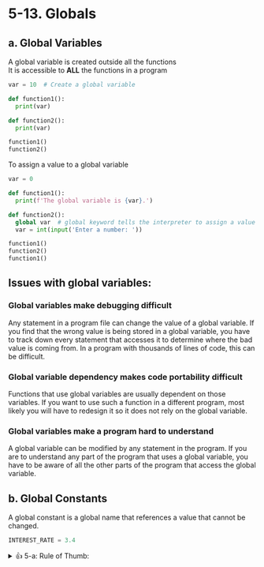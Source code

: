 # 5-13. Globals

## a. Global Variables
A global variable is created outside all the functions   
It is accessible to **ALL** the functions in a program

```python
var = 10  # Create a global variable

def function1():
  print(var)

def function2():
  print(var)

function1()
function2()
```

To assign a value to a global variable

```python
var = 0  

def function1():
  print(f'The global variable is {var}.')

def function2():
  global var  # global keyword tells the interpreter to assign a value to the global variable var
  var = int(input('Enter a number: '))

function1()
function2()
function1()
```

## Issues with global variables:

### Global variables make debugging difficult
Any statement in a program file can change the value of a global variable. If you find that the wrong value is being stored in a global variable, you have to track down every statement that accesses it to determine where the bad value is coming from. In a program with thousands of lines of code, this can be difficult.

### Global variable dependency makes code portability difficult
Functions that use global variables are usually dependent on those variables. If you want to use such a function in a different program, most likely you will have to redesign it so it does not rely on the global variable.

### Global variables make a program hard to understand
A global variable can be modified by any statement in the program. If you are to understand any part of the program that uses a global variable, you have to be aware of all the other parts of the program that access the global variable.


## b. Global Constants
A global constant is a global name that references a value that cannot be changed.  

```python
INTEREST_RATE = 3.4

```

<details>
  <summary>
    👍 5-a: Rule of Thumb:
  </summary>
  Global variables and global constants are created at ZERO indent position
</details>